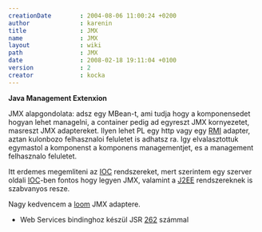 ```yaml
---
creationDate        : 2004-08-06 11:00:24 +0200 
author              : karenin 
title               : JMX 
name                : JMX 
layout              : wiki 
path                : JMX 
date                : 2008-02-18 19:11:04 +0100 
version             : 2 
creator             : kocka 
---
```

__Java Management Extenxion__

JMX alapgondolata: adsz egy MBean-t, ami tudja hogy a komponensedet hogyan lehet managelni, a container pedig ad egyreszt JMX kornyezetet, masreszt JMX adaptereket. Ilyen lehet PL egy http vagy egy [RMI](RMI.html) adapter, aztan kulonbozo felhasznaloi feluletet is adhatsz ra. Igy elvalasztottuk egymastol a komponenst a komponens managementjet, es a management felhasznalo feluletet.

Itt erdemes megemliteni az [IOC](ioc.html) rendszereket, mert szerintem egy szerver oldali [IOC](ioc.html)-ben fontos hogy legyen JMX, valamint a [J2EE](j2ee.html) rendszereknek is szabvanyos resze.

Nagy kedvencem a [loom](loom.html) JMX adaptere.

*   Web Services bindinghoz készül JSR [262](http://jcp.org/en/jsr/detail?id=262) számmal
